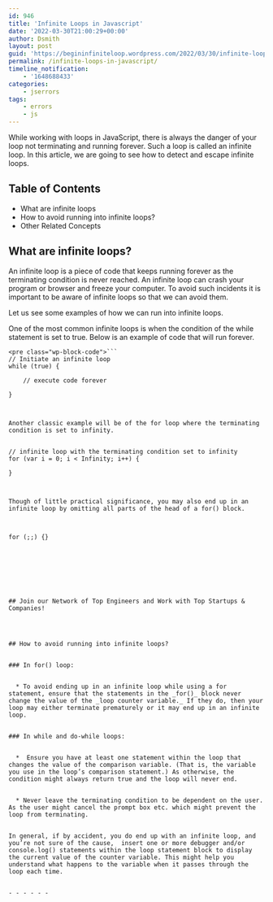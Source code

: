 ```yaml
---
id: 946
title: 'Infinite Loops in Javascript'
date: '2022-03-30T21:00:29+00:00'
author: Dsmith
layout: post
guid: 'https://begininfiniteloop.wordpress.com/2022/03/30/infinite-loops-in-javascript/'
permalink: /infinite-loops-in-javascript/
timeline_notification:
    - '1648688433'
categories:
    - jserrors
tags:
    - errors
    - js
---
```


While working with loops in JavaScript, there is always the danger of your loop not terminating and running forever. Such a loop is called an infinite loop. In this article, we are going to see how to detect and escape infinite loops.

## Table of Contents

- What are infinite loops
- How to avoid running into infinite loops?
- Other Related Concepts

## What are infinite loops?

An infinite loop is a piece of code that keeps running forever as the terminating condition is never reached. An infinite loop can crash your program or browser and freeze your computer. To avoid such incidents it is important to be aware of infinite loops so that we can avoid them.

Let us see some examples of how we can run into infinite loops.

One of the most common infinite loops is when the condition of the while statement is set to true. Below is an example of code that will run forever.

```
<pre class="wp-block-code">```
// Initiate an infinite loop
while (true) {

    // execute code forever

}



Another classic example will be of the for loop where the terminating condition is set to infinity.  


// infinite loop with the terminating condition set to infinity
for (var i = 0; i < Infinity; i++) {

}



Though of little practical significance, you may also end up in an infinite loop by omitting all parts of the head of a for() block.  



for (;;) {}








## Join our Network of Top Engineers and Work with Top Startups & Companies!




## How to avoid running into infinite loops?


### In for() loop:


  * To avoid ending up in an infinite loop while using a for statement, ensure that the statements in the _for()_ block never change the value of the _loop counter variable._ If they do, then your loop may either terminate prematurely or it may end up in an infinite loop.


### In while and do-while loops:


  *  Ensure you have at least one statement within the loop that changes the value of the comparison variable. (That is, the variable you use in the loop’s comparison statement.) As otherwise, the condition might always return true and the loop will never end.


  * Never leave the terminating condition to be dependent on the user.  As the user might cancel the prompt box etc. which might prevent the loop from terminating.


In general, if by accident, you do end up with an infinite loop, and you’re not sure of the cause,  insert one or more debugger and/or console.log() statements within the loop statement block to display the current value of the counter variable. This might help you understand what happens to the variable when it passes through the loop each time.  

```
```

- - - - - -